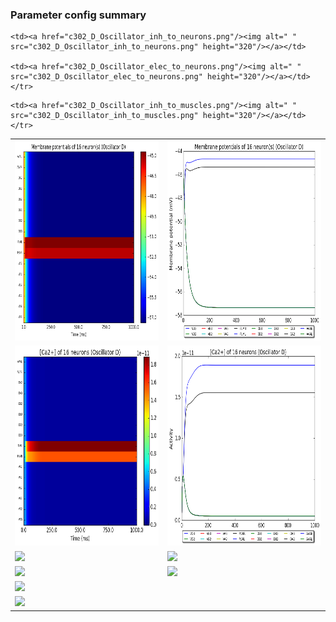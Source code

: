 ### Parameter config summary 
<table>

<tr>
  <td><a href="neurons_D_Oscillator.png"/><img alt=" " src="neurons_D_Oscillator.png" height="320"/></a></td>
  <td><a href="traces_neuron_Oscillator_D.png"/><img alt=" " src="traces_neuron_Oscillator_D.png" height="320"/></a></td>
</tr>

<tr>
  <td><a href="neuron_activity_D_Oscillator.png"/><img alt=" " src="neuron_activity_D_Oscillator.png" height="320"/></a></td>
  <td><a href="traces_neuron_activity_Oscillator_D.png"/><img alt=" " src="traces_neuron_activity_Oscillator_D.png" height="320"/></a></td>
</tr>

<tr>
  <td><a href="muscles_D_Oscillator.png"/><img alt=" " src="muscles_D_Oscillator.png" height="320"/></a></td>
  <td><a href="traces_muscles_Oscillator_D.png"/><img alt=" " src="traces_muscles_Oscillator_D.png" height="320"/></a></td>
</tr>

<tr>
  <td><a href="muscle_activity_D_Oscillator.png"/><img alt=" " src="muscle_activity_D_Oscillator.png" height="320"/></a></td>
  <td><a href="traces_muscles_activity_Oscillator_D.png"/><img alt=" " src="traces_muscles_activity_Oscillator_D.png" height="320"/></a></td>
</tr>

<tr><td><a href="c302_D_Oscillator_exc_to_neurons.png"/><img alt=" " src="c302_D_Oscillator_exc_to_neurons.png" height="320"/></a></td>

    <td><a href="c302_D_Oscillator_inh_to_neurons.png"/><img alt=" " src="c302_D_Oscillator_inh_to_neurons.png" height="320"/></a></td>

    <td><a href="c302_D_Oscillator_elec_to_neurons.png"/><img alt=" " src="c302_D_Oscillator_elec_to_neurons.png" height="320"/></a></td></tr>

<tr><td><a href="c302_D_Oscillator_exc_to_muscles.png"/><img alt=" " src="c302_D_Oscillator_exc_to_muscles.png" height="320"/></a></td>

    <td><a href="c302_D_Oscillator_inh_to_muscles.png"/><img alt=" " src="c302_D_Oscillator_inh_to_muscles.png" height="320"/></a></td></tr>
</table>
